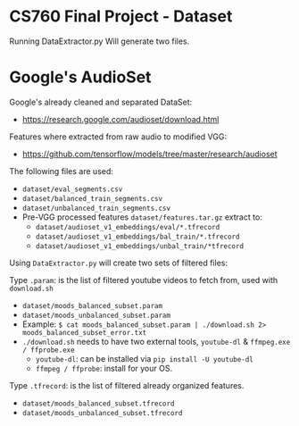 # CS760 Final Project - Dataset
Running DataExtractor.py  Will generate two files.

 # Google's AudioSet 
Google's already cleaned and separated DataSet:
* https://research.google.com/audioset/download.html

Features where extracted from raw audio to modified VGG:
* https://github.com/tensorflow/models/tree/master/research/audioset

The following files are used:
* `dataset/eval_segments.csv`
* `dataset/balanced_train_segments.csv`
* `dataset/unbalanced_train_segments.csv`
* Pre-VGG processed features `dataset/features.tar.gz` extract to:
  * `dataset/audioset_v1_embeddings/eval/*.tfrecord`
  * `dataset/audioset_v1_embeddings/bal_train/*.tfrecord`
  * `dataset/audioset_v1_embeddings/unbal_train/*tfrecord`

Using `DataExtractor.py` will create two sets of filtered files:

Type `.param`: is the list of filtered youtube videos to fetch from, used with `download.sh`  
* `dataset/moods_balanced_subset.param`
* `dataset/moods_unbalanced_subset.param`
* Example: `$ cat moods_balanced_subset.param | ./download.sh 2> moods_balanced_subset_error.txt` 
* `./download.sh` needs to have two external tools, `youtube-dl` & `ffmpeg.exe / ffprobe.exe`
  * `youtube-dl`: can be installed via `pip install -U youtube-dl`
  * `ffmpeg / ffprobe`: install for your OS.  


Type `.tfrecord`: is the list of filtered already organized features. 
* `dataset/moods_balanced_subset.tfrecord`
* `dataset/moods_unbalanced_subset.tfrecord`


